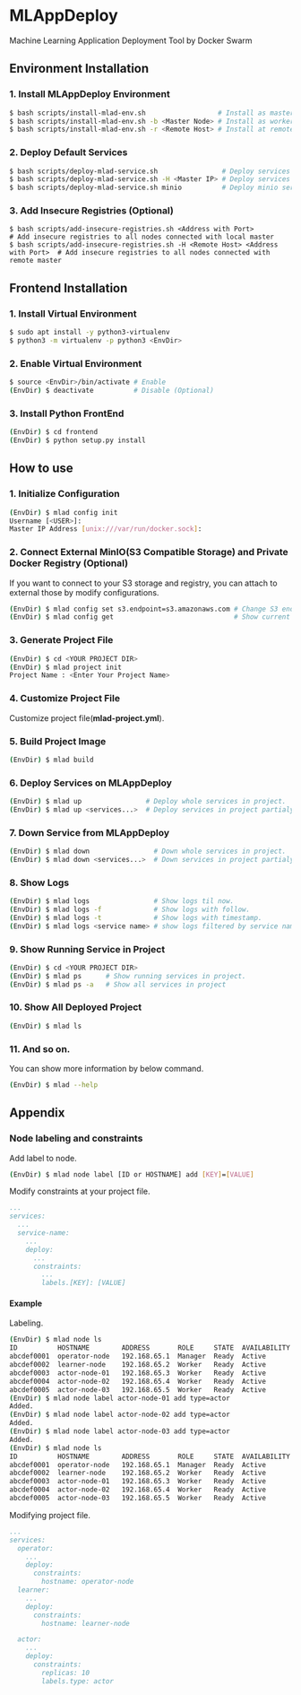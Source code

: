 # MLAppDeploy
Machine Learning Application Deployment Tool by Docker Swarm

## Environment Installation
### 1. Install MLAppDeploy Environment
``` bash
$ bash scripts/install-mlad-env.sh                  # Install as master node
$ bash scripts/install-mlad-env.sh -b <Master Node> # Install as worker node
$ bash scripts/install-mlad-env.sh -r <Remote Host> # Install at remote host
```
### 2. Deploy Default Services
``` bash
$ bash scripts/deploy-mlad-service.sh                # Deploy services to local master
$ bash scripts/deploy-mlad-service.sh -H <Master IP> # Deploy services to remote master
$ bash scripts/deploy-mlad-service.sh minio          # Deploy minio service only.
```
### 3. Add Insecure Registries (Optional)
```
$ bash scripts/add-insecure-registries.sh <Address with Port>                   # Add insecure registries to all nodes connected with local master
$ bash scripts/add-insecure-registries.sh -H <Remote Host> <Address with Port>  # Add insecure registries to all nodes connected with remote master
```
## Frontend Installation
### 1. Install Virtual Environment
``` bash
$ sudo apt install -y python3-virtualenv
$ python3 -m virtualenv -p python3 <EnvDir>
```
### 2. Enable Virtual Environment
``` bash
$ source <EnvDir>/bin/activate # Enable
(EnvDir) $ deactivate          # Disable (Optional)
```
### 3. Install Python FrontEnd
``` bash
(EnvDir) $ cd frontend
(EnvDir) $ python setup.py install
```

## How to use
### 1. Initialize Configuration
``` bash
(EnvDir) $ mlad config init
Username [<USER>]:
Master IP Address [unix:///var/run/docker.sock]:
```
### 2. Connect External MinIO(S3 Compatible Storage) and Private Docker Registry (Optional)
If you want to connect to your S3 storage and registry, you can attach to external those by modify configurations.
``` bash
(EnvDir) $ mlad config set s3.endpoint=s3.amazonaws.com # Change S3 endpoint
(EnvDir) $ mlad config get                              # Show current configuration
```
### 3. Generate Project File
``` bash
(EnvDir) $ cd <YOUR PROJECT DIR>
(EnvDir) $ mlad project init
Project Name : <Enter Your Project Name>
```
### 4. Customize Project File
Customize project file(**mlad-project.yml**).
### 5. Build Project Image
``` bash
(EnvDir) $ mlad build
```
### 6. Deploy Services on MLAppDeploy
``` bash
(EnvDir) $ mlad up                # Deploy whole services in project.
(EnvDir) $ mlad up <services...>  # Deploy services in project partialy.
```
### 7. Down Service from MLAppDeploy
``` bash
(EnvDir) $ mlad down                # Down whole services in project.
(EnvDir) $ mlad down <services...>  # Down services in project partialy.
```
### 8. Show Logs
``` bash
(EnvDir) $ mlad logs                # Show logs til now.
(EnvDir) $ mlad logs -f             # Show logs with follow.
(EnvDir) $ mlad logs -t             # Show logs with timestamp.
(EnvDir) $ mlad logs <service name> # show logs filtered by service name.
```
### 9. Show Running Service in Project
``` bash
(EnvDir) $ cd <YOUR PROJECT DIR>
(EnvDir) $ mlad ps      # Show running services in project.
(EnvDir) $ mlad ps -a   # Show all services in project
```
### 10. Show All Deployed Project
``` bash
(EnvDir) $ mlad ls
```
### 11. And so on.
You can show more information by below command.
``` bash
(EnvDir) $ mlad --help
```

## Appendix
### Node labeling and constraints
Add label to node.
```bash
(EnvDir) $ mlad node label [ID or HOSTNAME] add [KEY]=[VALUE]
```
Modify constraints at your project file.
```yaml
...
services:
  ...
  service-name:
    ...
    deploy:
      ...
      constraints:
        ...
        labels.[KEY]: [VALUE]
```

#### Example
Labeling.
```bash
(EnvDir) $ mlad node ls
ID          HOSTNAME        ADDRESS       ROLE     STATE  AVAILABILITY  ENGINE    LABELS
abcdef0001  operator-node   192.168.65.1  Manager  Ready  Active        19.03.13
abcdef0002  learner-node    192.168.65.2  Worker   Ready  Active        19.03.13
abcdef0003  actor-node-01   192.168.65.3  Worker   Ready  Active        19.03.13
abcdef0004  actor-node-02   192.168.65.4  Worker   Ready  Active        19.03.13
abcdef0005  actor-node-03   192.168.65.5  Worker   Ready  Active        19.03.13
(EnvDir) $ mlad node label actor-node-01 add type=actor
Added.
(EnvDir) $ mlad node label actor-node-02 add type=actor
Added.
(EnvDir) $ mlad node label actor-node-03 add type=actor
Added.
(EnvDir) $ mlad node ls
ID          HOSTNAME        ADDRESS       ROLE     STATE  AVAILABILITY  ENGINE    LABELS
abcdef0001  operator-node   192.168.65.1  Manager  Ready  Active        19.03.13
abcdef0002  learner-node    192.168.65.2  Worker   Ready  Active        19.03.13
abcdef0003  actor-node-01   192.168.65.3  Worker   Ready  Active        19.03.13  type=actor
abcdef0004  actor-node-02   192.168.65.4  Worker   Ready  Active        19.03.13  type=actor
abcdef0005  actor-node-03   192.168.65.5  Worker   Ready  Active        19.03.13  type=actor
```
Modifying project file.
```yaml
...
services:
  operator:
    ...
    deploy:
      constraints:
        hostname: operator-node
  learner:
    ...
    deploy:
      constraints:
        hostname: learner-node

  actor:
    ...
    deploy:
      constraints:
        replicas: 10
        labels.type: actor
```

